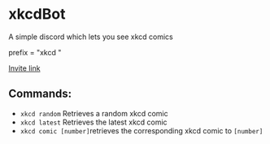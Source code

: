 # xkcdBot
A simple discord which lets you see xkcd comics

prefix = "xkcd "

[Invite link](https://discord.com/api/oauth2/authorize?client_id=718079038471798824&permissions=0&scope=bot)

## Commands:
- `xkcd random` Retrieves a random xkcd comic
- `xkcd latest` Retrieves the latest xkcd comic
- `xkcd comic [number]`retrieves the corresponding xkcd comic to `[number]`